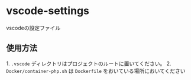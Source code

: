 # vscode-settings
vscodeの設定ファイル

## 使用方法
1️. `.vscode` ディレクトリはプロジェクトのルートに置いてください。
2. `Docker/container-php.sh` は `Dockerfile` をおいている場所においてください